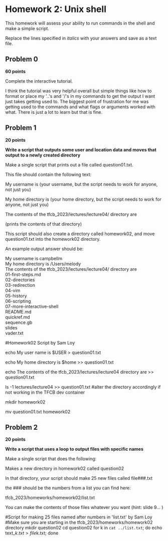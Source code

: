 # Homework 2: Unix shell

This homework will assess your ability to run commands in the shell and make a simple script.

Replace the lines specified in _italics_ with your answers and save as a text file.


## Problem 0

**60 points**

Complete the interactive tutorial.

I think the tutorial was very helpful overall but simple things like how to format or place my '..'s and '/'s in my commands to get the output I want just takes getting used to. The biggest point of frustration for me was getting used to the commands and what flags or arguments worked with what. There is just a lot to learn but that is fine.

## Problem 1

**20 points**

**Write a script that outputs some user and location data and moves that output to a newly created directory**

Make a single script that prints out a file called question01.txt. 

This file should contain the following text:

  My username is (your username, but the script needs to work for anyone, not just you)

  My home directory is (your home directory, but the script needs to work for anyone, not just you)

  The contents of the tfcb_2023/lectures/lecture04/ directory are

  (prints the contents of that directory)

This script should also create a directory called homework02, and move question01.txt into the homework02 directory.

An example output answer should be:

My username is campbellm <br>
My home directory is /Users/melody <br>
The contents of the tfcb_2023/lectures/lecture04/ directory are<br>
01-first-steps.md<br>
02-directories<br>
03-redirection<br>
04-vim<br>
05-history<br>
06-scripting<br>
07-more-interactive-shell<br>
README.md<br>
quickref.md<br>
sequence.gb<br>
slides<br>
vader.txt<br>

#Homework02 Script by Sam Loy	

echo My user name is $USER > question01.txt

echo My home directory is $home >> question01.txt

echo The contents of the tfcb_2023/lectures/lecture04 directory are >> question01.txt

ls -1 lectures/lecture04 >> question01.txt #alter the directory accordingly if not working in the TFCB dev container

mkdir homework02

mv question01.txt homework02

## Problem 2

**20 points**

**Write a script that uses a loop to output files with specific names**


Make a single script that does the following:

Makes a new directory in homework02 called question02

In that directory, your script should make 25 new files called
file###.txt

the ### should be the numbers from a list you can find here:

tfcb_2023/homeworks/homework02/list.txt

You can make the contents of those files whatever you want (hint: slide 9... )

#Script for making 25 files named after	numbers in 'list.txt' by Sam Loy
#Make sure you are starting in the tfcb_2023/homeworks/homework02 directory
mkdir question02
cd question02
for k in `cat ../list.txt`; do echo text_$k.txt > file$k.txt; done 


